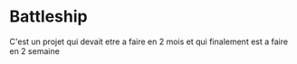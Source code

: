 # Battleship

C'est un projet qui devait etre a faire en 2 mois et qui finalement est a faire en 2 semaine
